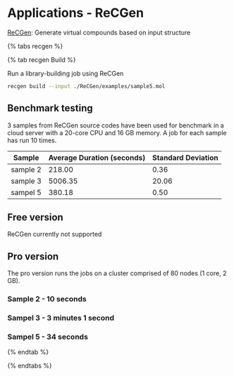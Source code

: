 # Applications - ReCGen

[ReCGen](https://www.mypresto5.jp/evaluation/#%E5%90%88%E6%88%90%E5%80%99%E8%A3%9C%E5%88%86%E5%AD%90%E3%83%BB%E5%90%88%E6%88%90%E5%AE%B9%E6%98%93%E6%80%A7%E4%BA%88%E6%B8%AC): Generate virtual compounds based on input structure

{% tabs recgen %}

{% tab recgen Build  %}

Run a library-building job using ReCGen

```bash
recgen build --input ./ReCGen/examples/sample5.mol
```

## Benchmark testing

3 samples from ReCGen source codes have been used for benchmark in a cloud server with a 20-core CPU and 16 GB memory. A job for each sample has run 10 times. 

| Sample | Average Duration (seconds) | Standard Deviation |
| ----------- | ----------- | ----------- |
| sample 2 | 218.00 | 0.36  |
| sample 3 | 5006.35 | 20.06 | 
| sampel 5 | 380.18  | 0.50 | 


## Free version
ReCGen currently not supported

## Pro version

The pro version runs the jobs on a cluster comprised of 80 nodes (1 core, 2 GB). 

### Sample 2 - 10 seconds

<script async id="asciicast-D1FtcUYnq7cxHcesysfeLjR9N" src="https://asciinema.org/a/D1FtcUYnq7cxHcesysfeLjR9N.js" data-autoplay="true" data-size="big" data-speed="3" data-loop="true" data-startAt="10" data-cols="180" data-rows="15"></script>

### Sampel 3 - 3 minutes 1 second 

<script async id="asciicast-CAPUem5clrW8Odna4oGs17vdp" src="https://asciinema.org/a/CAPUem5clrW8Odna4oGs17vdp.js" data-autoplay="true" data-size="big" data-speed="3" data-loop="true" data-startAt="10" data-cols="180" data-rows="15"></script>

### Sampel 5 - 34 seconds

<script async id="asciicast-MbLxDwOIWKv2P7AtpiS8OV2SR" src="https://asciinema.org/a/MbLxDwOIWKv2P7AtpiS8OV2SR.js" data-autoplay="true" data-size="big" data-speed="3" data-loop="true" data-startAt="10" data-cols="180" data-rows="15"></script>
{% endtab %}

{% endtabs %} 


